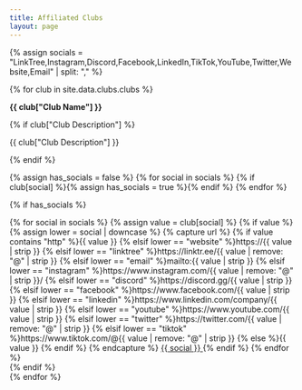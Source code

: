 ```yaml
---
title: Affiliated Clubs
layout: page
---
```


{% assign socials = "LinkTree,Instagram,Discord,Facebook,LinkedIn,TikTok,YouTube,Twitter,Website,Email" | split: "," %}

{% for club in site.data.clubs.clubs %}
<div class="box">
  <p>
    <b class="vp-academic-text">{{ club["Club Name"] }}</b><br>
  </p>

  {% if club["Club Description"] %}
    <p>{{ club["Club Description"] }}</p>
  {% endif %}

  {% assign has_socials = false %}
  {% for social in socials %}
    {% if club[social] %}{% assign has_socials = true %}{% endif %}
  {% endfor %}

  {% if has_socials %}
  <div class="buttons are-small mt-2">
    {% for social in socials %}
      {% assign value = club[social] %}
      {% if value %}
        {% assign lower = social | downcase %}
        {% capture url %}
{% if value contains "http" %}{{ value }}
{% elsif lower == "website" %}https://{{ value | strip }}
{% elsif lower == "linktree" %}https://linktr.ee/{{ value | remove: "@" | strip }}
{% elsif lower == "email" %}mailto:{{ value | strip }}
{% elsif lower == "instagram" %}https://www.instagram.com/{{ value | remove: "@" | strip }}/
{% elsif lower == "discord" %}https://discord.gg/{{ value | strip }}
{% elsif lower == "facebook" %}https://www.facebook.com/{{ value | strip }}
{% elsif lower == "linkedin" %}https://www.linkedin.com/company/{{ value | strip }}
{% elsif lower == "youtube" %}https://www.youtube.com/{{ value | strip }}
{% elsif lower == "twitter" %}https://twitter.com/{{ value | remove: "@" | strip }}
{% elsif lower == "tiktok" %}https://www.tiktok.com/@{{ value | remove: "@" | strip }}
{% else %}{{ value }}
{% endif %}
        {% endcapture %}
        <a class="button is-small vp-academic" href="{{ url | strip }}" target="_blank" rel="noopener">
          {{ social }}
        </a>
      {% endif %}
    {% endfor %}
  </div>
  {% endif %}
</div>
{% endfor %}

